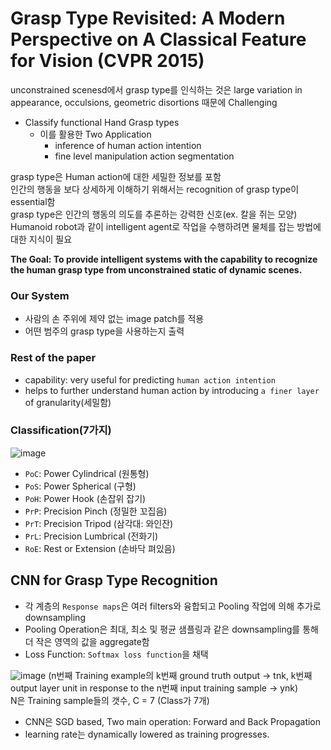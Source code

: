 # Grasp Type Revisited: A Modern Perspective on A Classical Feature for Vision (CVPR 2015)

unconstrained scenesd에서 grasp type를 인식하는 것은 large variation in appearance, occulsions, geometric disortions 때문에 Challenging

- Classify functional Hand Grasp types
  - 이를 활용한 Two Application
    - inference of human action intention
    - fine level manipulation action segmentation

grasp type은 Human action에 대한 세밀한 정보를 포함  
인간의 행동을 보다 상세하게 이해하기 위해서는 recognition of grasp type이 essential함  
grasp type은 인간의 행동의 의도를 추론하는 강력한 신호(ex. 칼을 쥐는 모양)  
Humanoid robot과 같이 intelligent agent로 작업을 수행하려면 물체를 잡는 방법에 대한 지식이 필요  


**The Goal: To provide intelligent systems with the capability to recognize the human grasp type from unconstrained static of dynamic scenes.**

### Our System
- 사람의 손 주위에 제약 없는 image patch를 적용
- 어떤 범주의 grasp type을 사용하는지 출력

### Rest of the paper
- capability: very useful for predicting ```human action intention```
- helps to further understand human action by introducing ```a finer layer``` of granularity(세밀함)

### Classification(7가지)
![image](https://user-images.githubusercontent.com/72767245/113512305-ff910e80-959e-11eb-93c8-d849a446fba8.png)

- ```PoC```: Power Cylindrical (원통형)
- ```PoS```: Power Spherical (구형)
- ```PoH```: Power Hook (손잡위 잡기)
- ```PrP```: Precision Pinch (정밀한 꼬집음)
- ```PrT```: Precision Tripod (삼각대: 와인잔)
- ```PrL```: Precision Lumbrical (전화기)
- ```RoE```: Rest or Extension (손바닥 펴있음)


## CNN for Grasp Type Recognition
- 각 계층의 ```Response maps```은 여러 filters와 융합되고 Pooling 작업에 의해 추가로 downsampling
- Pooling Operation은 최대, 최소 및 평균 샘플링과 같은 downsampling를 통해 더 작은 영역의 값을 aggregate함
- Loss Function: ```Softmax loss function```을 채택

![image](https://user-images.githubusercontent.com/72767245/113512592-5814db80-95a0-11eb-86e0-c742a9b97ba6.png)
(n번째 Training example의 k번째 ground truth output -> tnk, k번째 output layer unit in response to the n번째 input training sample -> ynk)  
N은 Training sample들의 갯수, C = 7 (Class가 7개)

- CNN은 SGD based, Two main operation: Forward and Back Propagation  
- learning rate는 dynamically lowered as training progresses.
